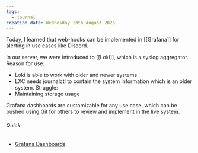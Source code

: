 ```yaml
---
tags:
  - journal
creation date: Wednesday 13th August 2025
---
```

Today, I learned that web-hooks can be implemented in [[Grafana]] for alerting in use cases like Discord. 

In our server, we were introduced to [[Loki]], which is a syslog aggregator. 
Reason for use: 
- Loki is able to work with older and newer systems. 
- LXC needs journalctl to contain the system information which is an older system. 
Struggle: 
- Maintaining storage usage

Grafana dashboards are customizable for any use case, which can be pushed using Git for others to review and implement in the live system. 
###### Quick
- [Grafana Dashboards](https://grafana.com/grafana/dashboards/)
